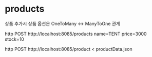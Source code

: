 # products
상품 추가시 상품 옵션은 OneToMany <-> ManyToOne 관계  

 
http POST http://localhost:8085/products name=TENT price=3000 stock=10

http POST http://localhost:8085/product < productData.json 
